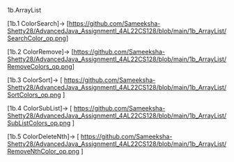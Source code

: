 1b.ArrayList

[1b.1 ColorSearch]-> [https://github.com/Sameeksha-Shetty28/AdvancedJava_AssignmentI_4AL22CS128/blob/main/1b_ArrayList/SearchColor_op.png]  

[1b.2 ColorRemove]-> [https://github.com/Sameeksha-Shetty28/AdvancedJava_AssignmentI_4AL22CS128/blob/main/1b_ArrayList/RemoveColors_op.png]  

[1b.3 ColorSort]-> [ https://github.com/Sameeksha-Shetty28/AdvancedJava_AssignmentI_4AL22CS128/blob/main/1b_ArrayList/SortColors_op.png ]

[1b.4 ColorSubList]-> [ https://github.com/Sameeksha-Shetty28/AdvancedJava_AssignmentI_4AL22CS128/blob/main/1b_ArrayList/SubListColors_op.png ]

[1b.5 ColorDeleteNth]-> [ https://github.com/Sameeksha-Shetty28/AdvancedJava_AssignmentI_4AL22CS128/blob/main/1b_ArrayList/RemoveNthColor_op.png ]
